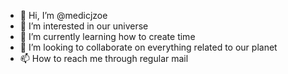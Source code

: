 - 👋 Hi, I’m @medicjzoe
- 👀 I’m interested in our universe
- 🌱 I’m currently learning how to create time
- 💞️ I’m looking to collaborate on everything related to our planet
- 📫 How to reach me through regular mail

<!---
medicjzoe/medicjzoe is a ✨ special ✨ repository because its `README.md` (this file) appears on your GitHub profile.
You can click the Preview link to take a look at your changes.
--->
